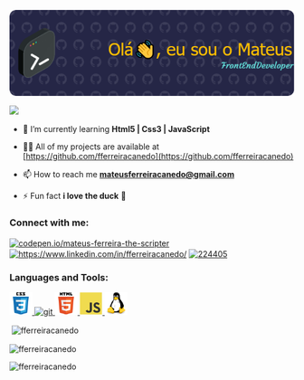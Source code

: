 

  ![Header](./github-header-image.png)


![](https://komarev.com/ghpvc/?username=fferreiracanedo)


- 🌱 I’m currently learning **Html5 | Css3 | JavaScript**

- 👨‍💻 All of my projects are available at [https://github.com/fferreiracanedo](https://github.com/fferreiracanedo)

- 📫 How to reach me **mateusferreiracanedo@gmail.com**

- ⚡ Fun fact **i love the duck** 🦆

<h3 align="left">Connect with me:</h3>
<p align="left">
<a href="https://codepen.io/codepen.io/mateus-ferreira-the-scripter" target="blank"><img align="center" src="https://raw.githubusercontent.com/rahuldkjain/github-profile-readme-generator/master/src/images/icons/Social/codepen.svg" alt="codepen.io/mateus-ferreira-the-scripter" height="30" width="40" /></a>
<a href="https://linkedin.com/in/https://www.linkedin.com/in/fferreiracanedo/" target="blank"><img align="center" src="https://raw.githubusercontent.com/rahuldkjain/github-profile-readme-generator/master/src/images/icons/Social/linked-in-alt.svg" alt="https://www.linkedin.com/in/fferreiracanedo/" height="30" width="40" /></a>
<a href="https://stackoverflow.com/users/224405" target="blank"><img align="center" src="https://raw.githubusercontent.com/rahuldkjain/github-profile-readme-generator/master/src/images/icons/Social/stack-overflow.svg" alt="224405" height="30" width="40" /></a>
</p>

<h3 align="left">Languages and Tools:</h3>
<p align="left"> <a href="https://www.w3schools.com/css/" target="_blank" rel="noreferrer"> <img src="https://raw.githubusercontent.com/devicons/devicon/master/icons/css3/css3-original-wordmark.svg" alt="css3" width="40" height="40"/> </a> <a href="https://git-scm.com/" target="_blank" rel="noreferrer"> <img src="https://www.vectorlogo.zone/logos/git-scm/git-scm-icon.svg" alt="git" width="40" height="40"/> </a> <a href="https://www.w3.org/html/" target="_blank" rel="noreferrer"> <img src="https://raw.githubusercontent.com/devicons/devicon/master/icons/html5/html5-original-wordmark.svg" alt="html5" width="40" height="40"/> </a> <a href="https://developer.mozilla.org/en-US/docs/Web/JavaScript" target="_blank" rel="noreferrer"> <img src="https://raw.githubusercontent.com/devicons/devicon/master/icons/javascript/javascript-original.svg" alt="javascript" width="40" height="40"/> </a> <a href="https://www.linux.org/" target="_blank" rel="noreferrer"> <img src="https://raw.githubusercontent.com/devicons/devicon/master/icons/linux/linux-original.svg" alt="linux" width="40" height="40"/> </a> </p>



<p>&nbsp;<img align="center" src="https://github-readme-stats.vercel.app/api?username=fferreiracanedo&show_icons=true&locale=en" alt="fferreiracanedo" /></p>

<p><img align="center" src="https://github-readme-streak-stats.herokuapp.com/?user=fferreiracanedo&" alt="fferreiracanedo" /></p>
<p><img align="left" src="https://github-readme-stats.vercel.app/api/top-langs?username=fferreiracanedo&show_icons=true&locale=en&layout=compact" alt="fferreiracanedo" /></p>
